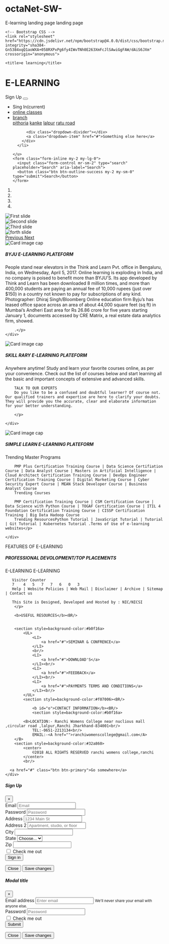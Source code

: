 # octaNet-SW-
E-learning landing page
landing page 
<!doctype html>
<html lang="en">
  <head>
    <!-- Required meta tags -->
    <meta charset="utf-8">
    <meta name="viewport" content="width=device-width, initial-scale=1, shrink-to-fit=no">

    <!-- Bootstrap CSS -->
    <link rel="stylesheet" href="https://cdn.jsdelivr.net/npm/bootstrap@4.0.0/dist/css/bootstrap.min.css" integrity="sha384-Gn5384xqQ1aoWXA+058RXPxPg6fy4IWvTNh0E263XmFcJlSAwiGgFAW/dAiS6JXm" crossorigin="anonymous">

    <title>e learning</title>
  </head>
  <body>
    <h1>E-LEARNING</h1>
<nav class="navbar navbar-expand-lg navbar-light bg-light">
  <a class="navbar-brand" data-toggle="modal" data-target="#exampleModal">Sign Up</a>
  <button class="navbar-toggler" type="button" data-toggle="collapse" data-target="#navbarSupportedContent" aria-controls="navbarSupportedContent" aria-expanded="false" aria-label="Toggle navigation">
    <span class="navbar-toggler-icon"></span>
  </button>

  <div class="collapse navbar-collapse" id="navbarSupportedContent">
    <ul class="navbar-nav mr-auto">
      <li class="nav-item active">
        <a class="nav-link" data-toggle="modal" data-target="#exampleModal2023">Sing In<span class="sr-only">(current)</span></a>
      </li>
      <li class="nav-item">
        <a class="nav-link" href="#">online classes</a>
      </li>
      <li class="nav-item dropdown">
        <a class="nav-link dropdown-toggle" href="#" id="navbarDropdown" role="button" data-toggle="dropdown" aria-haspopup="true" aria-expanded="false">
           branch
        </a>
        <div class="dropdown-menu" aria-labelledby="navbarDropdown">
          <a class="dropdown-item" href="#">pithoria</a>
          <a class="dropdown-item" href="#">kanke</a>
          <a class="dropdown-item" href="#">lalpur</a>
          <a class="dropdown-item" href="#">ratu road</a>

          <div class="dropdown-divider"></div>
          <a class="dropdown-item" href="#">Something else here</a>
        </div>
      </li>
      
    </u>
    <form class="form-inline my-2 my-lg-0">
      <input class="form-control mr-sm-2" type="search" placeholder="Search" aria-label="Search">
      <button class="btn btn-outline-success my-2 my-sm-0" type="submit">Search</button>
    </form>
  </div>
</nav>
<div id="carouselExampleIndicators" class="carousel slide" data-ride="carousel">
  <ol class="carousel-indicators">
    <li data-target="#carouselExampleIndicators" data-slide-to="0" class="active"></li>
    <li data-target="#carouselExampleIndicators" data-slide-to="1"></li>
    <li data-target="#carouselExampleIndicators" data-slide-to="2"></li>
    <li data-target="#carouselExampleIndicators" data-slide-to="3"></li>
  </ol>
  <div class="carousel-inner">
    <div class="carousel-item active">
      <img class="d-block w-100" src="pc1.avif" alt="First slide">
    </div>
    <div class="carousel-item">
      <img class="d-block w-100" src="pc2.jpg" alt="Second slide">
    </div>
    <div class="carousel-item">
      <img class="d-block w-100" src="pc3.webp" alt="Third slide">
    </div>
    <div class="carousel-item">
        <img class="d-block w-100" src="pc4.jpg" alt="forth slide">
      </div>
  
  </div>
  <a class="carousel-control-prev" href="#carouselExampleIndicators" role="button" data-slide="prev">
    <span class="carousel-control-prev-icon" aria-hidden="true"></span>
    <span class="sr-only">Previous</span>
  </a>
  <a class="carousel-control-next" href="#carouselExampleIndicators" role="button" data-slide="next">
    <span class="carousel-control-next-icon" aria-hidden="true"></span>
    <span class="sr-only">Next</span>
  </a>
</div>

<div class="card-group">
  <div class="card">
    <img class="card-img-top" src="byju.jpg" alt="Card image cap">
    <div class="card-body">
      <h5 class="card-title">BYJU E-LEARNING PLATEFORM</h5>
      <p class="card-text">People stand near elevators in the Think and Learn Pvt. office in Bengaluru, India, on Wednesday, April 5, 2017. Online learning is exploding in India, and no company is poised to benefit more than BYJU'S. Its app developed by Think and Learn has been downloaded 8 million times, and more than 400,000 students are paying an annual fee of 10,000 rupees (just over $150) in a country not known to pay for subscriptions of any kind. Photographer: Dhiraj Singh/Bloomberg
        Online education firm Byju’s has leased office space across an area of about 44,000 square feet (sq ft) in Mumbai’s Andheri East area for Rs 26.86 crore for five years starting January 1, documents accessed by CRE Matrix, a real estate data analytics firm, showed.
        
        .</p>
    </div>
  </div>
  <div class="card">
    <img class="card-img-top" src="skill.jpg" alt="Card image cap">
    <div class="card-body">
      <h5 class="card-title">SKILL RARY E-LEARNING PLATEFORM</h5>
      <p class="card-text">Anywhere anytime! Study and learn your favorite courses online, as per your convenience. Check out the list of courses below and start learning all the basic and important concepts of extensive and advanced skills.

        TALK TO OUR EXPERTS
        Do you like to be a confused and doubtful learner? Of course not. Our qualified trainers and expertise are here to clarify your doubts. They will provide you the accurate, clear and elaborate information for your better understanding.
        
        </p>
      
    </div>
  </div>
  <div class="card">
    <img class="card-img-top" src="learn.jpg" alt="Card image cap">
    <div class="card-body">
      <h5 class="card-title">SIMPLE LEARN E-LEARNING PLATEFORM</h5>
      <p class="card-text">Trending Master Programs

        PMP Plus Certification Training Course | Data Science Certifiation Course | Data Analyst Course | Masters in Artificial Intelligence | Cloud Architect Certification Training Course | DevOps Engineer Certification Training Course | Digital Marketing Course | Cyber Security Expert Course | MEAN Stack Developer Course | Business Analyst Course
        Trending Courses
        
        PMP Certification Training Course | CSM Certification Course | Data Science with Python Course | TOGAF Certification Course | ITIL 4 Foundation Certification Training Course | CISSP Certification Training | Big Data Hadoop Course
        Trending ResourcesPython Tutorial | JavaScript Tutorial | Tutorial | Git Tutorial | Kubernetes Tutorial .Terms of Use of e-learning websites</p>
         
    </div>
  </div>
  
</div>
<div class="card">
    <div class="card-header">
      FEATURES OF E-LEARNING 
    </div>
    <div class="card-body">
      <h5 class="card-title">PROFESSIONAL DEVOLOPMENT/TOP PLACEMENTS</h5>
      <p class="card-text">E-LEARNING
        E-LEARNING
       
       Visitor Counter
       7	4	5	7	7	6	0	3
       Help | Website Policies | Web Mail | Disclaimer | Archive | Sitemap | Contact us
       
       This Site is Designed, Developed and Hosted by : NIC/NICSI
        </p>

        <b>USEFUL RESOURCES</b><BR/>
        
    
        <section style=background-color:#b0f16a>
            <UL>
                <LI>
                    <a href="#">SEMINAR & CONFRENCE</a>
                </LI>
                <br/>
                <LI>
                    <a href="#">DOWNLOAD'S</a>
                </LI><br/>
                <LI>
                    <a href="#">FEEDBACK</a>
                </LI><br/>
                <LI>
                    <a href="#">PAYMENTS TERMS AND CONDITIONS</a>
                </LI><br/>
            </UL>
            <section style=background-color:#f07006><BR/>

                <b id="o">CONTACT INFORMATION</b><BR/>
                <section style=background-color:#b0f16a>

            <B>LOCATION:- Ranchi Womens College near nuclious mall ,circular road ,lalpur,Ranchi Jharkhand-834001<br/>
                TEL:-0651-2213134<br/>
                EMAIL:-<A href="">ranchiwomenscollege@gmail.com</A>
        </B>
        <section style=background-color:#32a860>
            <center>
                ©2018 ALL RIGHTS RESERVED ranchi womens college,ranchi
            </center>
            <br/>
   
</div>

      <a href="#" class="btn btn-primary">Go somewhere</a>
    </div>
  </div>

<div class="modal fade" id="exampleModal" tabindex="-1" role="dialog" aria-labelledby="exampleModalLabel" aria-hidden="true">
  <div class="modal-dialog" role="document">
    <div class="modal-content">
      <div class="modal-header">
        <h5 class="modal-title" id="exampleModalLabel">Sign Up</h5>
        <button type="button" class="close" data-dismiss="modal" aria-label="Close">
          <span aria-hidden="true">&times;</span>
        </button>
      </div>
      <div class="modal-body">
        <form>
  <div class="form-row">
    <div class="form-group col-md-6">
      <label for="inputEmail4">Email</label>
      <input type="email" class="form-control" id="inputEmail4" placeholder="Email">
    </div>
    <div class="form-group col-md-6">
      <label for="inputPassword4">Password</label>
      <input type="password" class="form-control" id="inputPassword4" placeholder="Password">
    </div>
  </div>
  <div class="form-group">
    <label for="inputAddress">Address</label>
    <input type="text" class="form-control" id="inputAddress" placeholder="1234 Main St">
  </div>
  <div class="form-group">
    <label for="inputAddress2">Address 2</label>
    <input type="text" class="form-control" id="inputAddress2" placeholder="Apartment, studio, or floor">
  </div>
  <div class="form-row">
    <div class="form-group col-md-6">
      <label for="inputCity">City</label>
      <input type="text" class="form-control" id="inputCity">
    </div>
    <div class="form-group col-md-4">
      <label for="inputState">State</label>
      <select id="inputState" class="form-control">
        <option selected>Choose...</option>
        <option>...</option>
      </select>
    </div>
    <div class="form-group col-md-2">
      <label for="inputZip">Zip</label>
      <input type="text" class="form-control" id="inputZip">
    </div>
  </div>
  <div class="form-group">
    <div class="form-check">
      <input class="form-check-input" type="checkbox" id="gridCheck">
      <label class="form-check-label" for="gridCheck">
        Check me out
      </label>
    </div>
  </div>
  <button type="submit" class="btn btn-primary">Sign in</button>
</form>
      </div>
      <div class="modal-footer">
        <button type="button" class="btn btn-secondary" data-dismiss="modal">Close</button>
        <button type="button" class="btn btn-primary">Save changes</button>
      </div>
    </div>
  </div>
</div>


<div class="modal fade" id="exampleModal2023" tabindex="-1" role="dialog" aria-labelledby="exampleModalLabel" aria-hidden="true">
  <div class="modal-dialog" role="document">
    <div class="modal-content">
      <div class="modal-header">
        <h5 class="modal-title" id="exampleModalLabel">Modal title</h5>
        <button type="button" class="close" data-dismiss="modal" aria-label="Close">
          <span aria-hidden="true">&times;</span>
        </button>
      </div>
      <div class="modal-body">
        <form>
  <div class="form-group">
    <label for="exampleInputEmail1">Email address</label>
    <input type="email" class="form-control" id="exampleInputEmail1" aria-describedby="emailHelp" placeholder="Enter email">
    <small id="emailHelp" class="form-text text-muted">We'll never share your email with anyone else.</small>
  </div>
  <div class="form-group">
    <label for="exampleInputPassword1">Password</label>
    <input type="password" class="form-control" id="exampleInputPassword1" placeholder="Password">
  </div>
  <div class="form-check">
    <input type="checkbox" class="form-check-input" id="exampleCheck1">
    <label class="form-check-label" for="exampleCheck1">Check me out</label>
  </div>
  <button type="submit" class="btn btn-primary">Submit</button>
</form>
      </div>
      <div class="modal-footer">
        <button type="button" class="btn btn-secondary" data-dismiss="modal">Close</button>
        <button type="button" class="btn btn-primary">Save changes</button>
      </div>
    </div>
  </div>
</div>
    <!-- Optional JavaScript -->
    <!-- jQuery first, then Popper.js, then Bootstrap JS -->
    <script src="https://code.jquery.com/jquery-3.2.1.slim.min.js" integrity="sha384-KJ3o2DKtIkvYIK3UENzmM7KCkRr/rE9/Qpg6aAZGJwFDMVNA/GpGFF93hXpG5KkN" crossorigin="anonymous"></script>
    <script src="https://cdn.jsdelivr.net/npm/popper.js@1.12.9/dist/umd/popper.min.js" integrity="sha384-ApNbgh9B+Y1QKtv3Rn7W3mgPxhU9K/ScQsAP7hUibX39j7fakFPskvXusvfa0b4Q" crossorigin="anonymous"></script>
    <script src="https://cdn.jsdelivr.net/npm/bootstrap@4.0.0/dist/js/bootstrap.min.js" integrity="sha384-JZR6Spejh4U02d8jOt6vLEHfe/JQGiRRSQQxSfFWpi1MquVdAyjUar5+76PVCmYl" crossorigin="anonymous"></script>
  </body>
</html>
